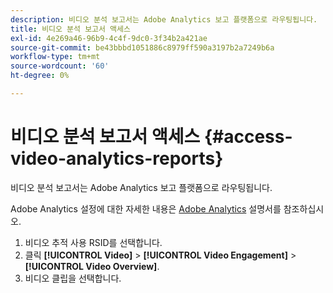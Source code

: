 ```yaml
---
description: 비디오 분석 보고서는 Adobe Analytics 보고 플랫폼으로 라우팅됩니다.
title: 비디오 분석 보고서 액세스
exl-id: 4e269a46-96b9-4c4f-9dc0-3f34b2a421ae
source-git-commit: be43bbbd1051886c8979ff590a3197b2a7249b6a
workflow-type: tm+mt
source-wordcount: '60'
ht-degree: 0%

---
```


# 비디오 분석 보고서 액세스 {#access-video-analytics-reports}

비디오 분석 보고서는 Adobe Analytics 보고 플랫폼으로 라우팅됩니다.

Adobe Analytics 설정에 대한 자세한 내용은 [Adobe Analytics](https://microsite.omniture.com/t2/help/en_US/reference/) 설명서를 참조하십시오.
1. 비디오 추적 사용 RSID를 선택합니다.
1. 클릭 **[!UICONTROL Video]** > **[!UICONTROL Video Engagement]** > **[!UICONTROL Video Overview]**.
1. 비디오 클립을 선택합니다.
